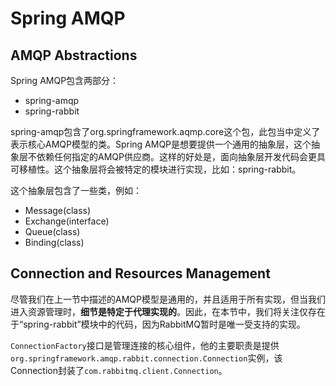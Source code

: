 # Spring AMQP

## AMQP Abstractions

Spring AMQP包含两部分：

* spring-amqp
* spring-rabbit

spring-amqp包含了org.springframework.aqmp.core这个包，此包当中定义了表示核心AMQP模型的类。Spring AMQP是想要提供一个通用的抽象层，这个抽象层不依赖任何指定的AMQP供应商。这样的好处是，面向抽象层开发代码会更具可移植性。这个抽象层将会被特定的模块进行实现，比如：spring-rabbit。

这个抽象层包含了一些类，例如：

* Message(class)
* Exchange(interface)
* Queue(class)
* Binding(class)



## Connection and Resources Management

尽管我们在上一节中描述的AMQP模型是通用的，并且适用于所有实现，但当我们进入资源管理时，**细节是特定于代理实现的**。因此，在本节中，我们将关注仅存在于“spring-rabbit”模块中的代码，因为RabbitMQ暂时是唯一受支持的实现。

`ConnectionFactory`接口是管理连接的核心组件，他的主要职责是提供`org.springframework.amqp.rabbit.connection.Connection`实例，该Connection封装了`com.rabbitmq.client.Connection`。



